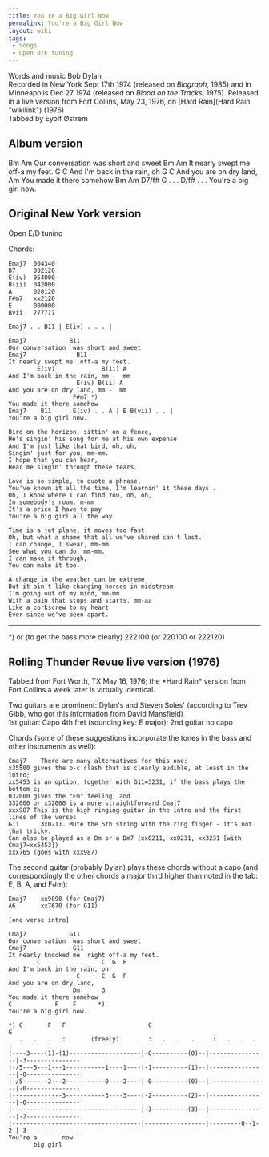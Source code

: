 ```yaml
---
title: You're a Big Girl Now
permalink: You're a Big Girl Now
layout: wiki
tags:
 - Songs
 - Open D/E tuning
---
```


Words and music Bob Dylan  
Recorded in New York Sept 17th 1974 (released on *Biograph*, 1985) and
in Minneapolis Dec 27 1974 (released on *Blood on the Tracks*, 1975).
Released in a live version from Fort Collins, May 23, 1976, on [Hard
Rain](Hard Rain "wikilink") (1976)  
 Tabbed by Eyolf Østrem

<h2 class="songversion">
Album version

</h2>
    Bm               Am
     Our conversation  was short and sweet
    Bm                 Am
     It nearly swept me  off-a my feet.
            G                   C
    And I'm back in the rain, oh
                       G        C
    And you are on dry land,
                          Am
    You made it there somehow
    Bm         Am      D7/f# G . . . D/f# . . .
      You're a big girl now.

<h2 class="songversion">
Original New York version

</h2>
Open E/D tuning

Chords:

    Emaj7  004340
    B7     002120
    E(iv)  054000
    B(ii)  042000
    A      020120
    F#m7   xx2120
    E      000000
    Bvii   777777

    Emaj7 . . B11 | E(iv) . . . |

    Emaj7            B11
    Our conversation  was short and sweet
    Emaj7              B11
    It nearly swept me  off-a my feet.
            E(iv)             B(ii) A
    And I'm back in the rain, mm -  mm
                       E(iv) B(ii) A
    And you are on dry land, mm -  mm
                      F#m7 *)
    You made it there somehow
    Emaj7    B11      E(iv) . . A | E B(vii) . . |
    You're a big girl now.

    Bird on the horizon, sittin' on a fence,
    He's singin' his song for me at his own expense
    And I'm just like that bird, oh, oh,
    Singin' just for you, mm-mm.
    I hope that you can hear,
    Hear me singin' through these tears.

    Love is so simple, to quote a phrase,
    You've known it all the time, I'm learnin' it these days .
    Oh, I know where I can find You, oh, oh,
    In somebody's room. m-mm
    It's a price I have to pay
    You're a big girl all the way.

    Time is a jet plane, it moves too fast
    Oh, but what a shame that all we've shared can't last.
    I can change, I swear, mm-mm
    See what you can do, mm-mm.
    I can make it through,
    You can make it too.

    A change in the weather can be extreme
    But it ain't like changing horses in midstream
    I'm going out of my mind, mm-mm
    With a pain that stops and starts, mm-aa
    Like a corkscrew to my heart
    Ever since we've been apart.

* * * * *

\*) or (to get the bass more clearly) 222100 (or 220100 or 222120)

<h2 class="songversion">
Rolling Thunder Revue live version (1976)

</h2>
Tabbed from Fort Worth, TX May 16, 1976; the *Hard Rain* version from
Fort Collins a week later is virtually identical.

Two guitars are prominent: Dylan's and Steven Soles' (according to Trev
Gibb, who got this information from David Mansfield)  
1st guitar: Capo 4th fret (sounding key: E major); 2nd guitar no capo

Chords (some of these suggestions incorporate the tones in the bass and
other instruments as well):

    Cmaj7    There are many alternatives for this one:
    x35500 gives the b-c clash that is clearly audible, at least in the intro;
    xx5453 is an option, together with G11=3231, if the bass plays the bottom c;
    032000 gives the "Em" feeling, and
    332000 or x32000 is a more straightforward Cmaj7
    xxx987 This is the high ringing guitar in the intro and the first lines of the verses
    G11      3x0211. Mute the 5th string with the ring finger - it's not that tricky.
    Can also be played as a Dm or a Dm7 (xx0211, xx0231, xx3231 [with Cmaj7=xx5453])
    xxx765 (goes with xxx987)

The second guitar (probably Dylan) plays these chords without a capo
(and correspondingly the other chords a major third higher than noted in
the tab: E, B, A, and F\#m):

    Emaj7    xx9890 (for Cmaj7)
    A6       xx7670 (for G11)

    [one verse intro]

    Cmaj7            G11
    Our conversation  was short and sweet
    Cmaj7             G11
    It nearly knocked me  right off-a my feet.
            C                 C  G  F
    And I'm back in the rain, oh
                       C      C  G  F
    And you are on dry land,
                      Dm      G
    You made it there somehow
    C            F    F      *)
    You're a big girl now.

    *) C       F   F                       C                                  G
       .   .   .   :       (freely)        :   .   .   .     :   .   .  .     :
    |----3----(1)-(1)--------------------|-0----------(0)--|----------------|-3---------------
    |-/5---5---1---1-----------1----1----|-1----------(1)--|----------------|-0---------------
    |-/5-------2---2-----------0----2----|-0----------(0)--|----------------|-0---------------
    |--------------3-----------3----3----|-2----------(2)--|----------------|-0---------------
    |------------------------------------|-3----------(3)--|----------------|-2---------------
    |------------------------------------|-----------------|---------0--1-2-|-3---------------
    You're a       now
           big girl
